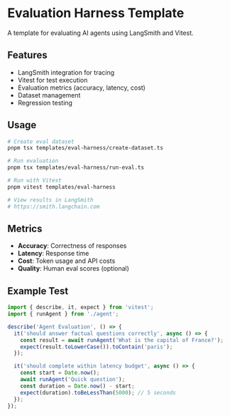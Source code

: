 # Evaluation Harness Template

A template for evaluating AI agents using LangSmith and Vitest.

## Features

- LangSmith integration for tracing
- Vitest for test execution
- Evaluation metrics (accuracy, latency, cost)
- Dataset management
- Regression testing

## Usage

```bash
# Create eval dataset
pnpm tsx templates/eval-harness/create-dataset.ts

# Run evaluation
pnpm tsx templates/eval-harness/run-eval.ts

# Run with Vitest
pnpm vitest templates/eval-harness

# View results in LangSmith
# https://smith.langchain.com
```

## Metrics

- **Accuracy**: Correctness of responses
- **Latency**: Response time
- **Cost**: Token usage and API costs
- **Quality**: Human eval scores (optional)

## Example Test

```typescript
import { describe, it, expect } from 'vitest';
import { runAgent } from './agent';

describe('Agent Evaluation', () => {
  it('should answer factual questions correctly', async () => {
    const result = await runAgent('What is the capital of France?');
    expect(result.toLowerCase()).toContain('paris');
  });

  it('should complete within latency budget', async () => {
    const start = Date.now();
    await runAgent('Quick question');
    const duration = Date.now() - start;
    expect(duration).toBeLessThan(5000); // 5 seconds
  });
});
```

